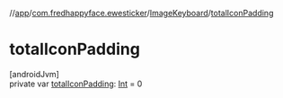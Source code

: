 //[app](../../../index.md)/[com.fredhappyface.ewesticker](../index.md)/[ImageKeyboard](index.md)/[totalIconPadding](total-icon-padding.md)

# totalIconPadding

[androidJvm]\
private var [totalIconPadding](total-icon-padding.md): [Int](https://kotlinlang.org/api/latest/jvm/stdlib/kotlin/-int/index.html) = 0
